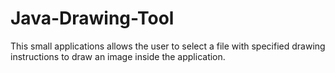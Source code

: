 # Java-Drawing-Tool
This small applications allows the user to select a file with specified drawing instructions to draw an image inside the application. 
